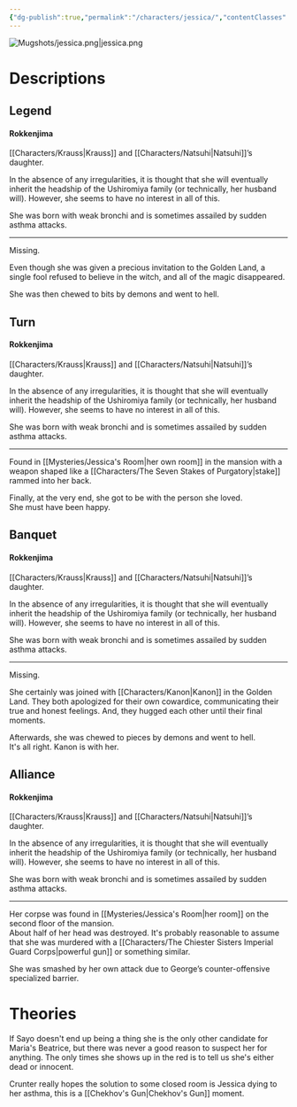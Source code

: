 ```yaml
---
{"dg-publish":true,"permalink":"/characters/jessica/","contentClasses":"center-headings","tags":["ushiromiya"]}
---
```



![Mugshots/jessica.png|jessica.png](/img/user/Mugshots/jessica.png)

# Descriptions

## Legend
#### Rokkenjima

[[Characters/Krauss\|Krauss]] and [[Characters/Natsuhi\|Natsuhi]]’s daughter.

In the absence of any irregularities, it is thought that she will eventually inherit the headship of the Ushiromiya family (or technically, her husband will). However, she seems to have no interest in all of this.

She was born with weak bronchi and is sometimes assailed by sudden asthma attacks.

---
Missing.

Even though she was given a precious invitation to the Golden Land, a single fool refused to believe in the witch, and all of the magic disappeared.

She was then chewed to bits by demons and went to hell.
## Turn
#### Rokkenjima

[[Characters/Krauss\|Krauss]] and [[Characters/Natsuhi\|Natsuhi]]’s daughter.

In the absence of any irregularities, it is thought that she will eventually inherit the headship of the Ushiromiya family (or technically, her husband will). However, she seems to have no interest in all of this.

She was born with weak bronchi and is sometimes assailed by sudden asthma attacks.

---
Found in [[Mysteries/Jessica's Room\|her own room]] in the mansion with a weapon shaped like a [[Characters/The Seven Stakes of Purgatory\|stake]] rammed into her back.  

Finally, at the very end, she got to be with the person she loved.  
She must have been happy.
## Banquet
#### Rokkenjima

[[Characters/Krauss\|Krauss]] and [[Characters/Natsuhi\|Natsuhi]]’s daughter.

In the absence of any irregularities, it is thought that she will eventually inherit the headship of the Ushiromiya family (or technically, her husband will). However, she seems to have no interest in all of this.

She was born with weak bronchi and is sometimes assailed by sudden asthma attacks.

---
Missing.  

She certainly was joined with [[Characters/Kanon\|Kanon]] in the Golden Land. They both apologized for their own cowardice, communicating their true and honest feelings. And, they hugged each other until their final moments.  

Afterwards, she was chewed to pieces by demons and went to hell.  
It's all right. Kanon is with her.
## Alliance
#### Rokkenjima

[[Characters/Krauss\|Krauss]] and [[Characters/Natsuhi\|Natsuhi]]’s daughter.

In the absence of any irregularities, it is thought that she will eventually inherit the headship of the Ushiromiya family (or technically, her husband will). However, she seems to have no interest in all of this.

She was born with weak bronchi and is sometimes assailed by sudden asthma attacks.

---
Her corpse was found in [[Mysteries/Jessica's Room\|her room]] on the second floor of the mansion.  
About half of her head was destroyed. It's probably reasonable to assume that she was murdered with a [[Characters/The Chiester Sisters Imperial Guard Corps\|powerful gun]] or something similar.  

She was smashed by her own attack due to George’s counter-offensive specialized barrier.
# Theories

If Sayo doesn't end up being a thing she is the only other candidate for Maria's Beatrice, but there was never a good reason to suspect her for anything. The only times she shows up in the red is to tell us she's either dead or innocent.

Crunter really hopes the solution to some closed room is Jessica dying to her asthma, this is a [[Chekhov's Gun\|Chekhov's Gun]] moment.

